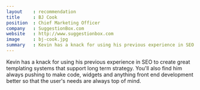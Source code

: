 ```yaml
---
layout    : recommendation
title     : BJ Cook
position  : Chief Marketing Officer
company   : SuggestionBox.com
website   : http://www.suggestionbox.com
image     : bj-cook.jpg
summary   : Kevin has a knack for using his previous experience in SEO to create great templating systems that support long term strategy.
---
```


Kevin has a knack for using his previous experience in SEO to create great templating systems that support long term strategy. You'll also find him always pushing to make code, widgets and anything front end development better so that the user's needs are always top of mind.